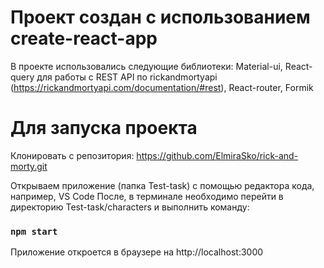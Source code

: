 # Проект создан с использованием create-react-app

В проекте использовались следующие библиотеки: 
Material-ui, 
React-query для работы с REST API по rickandmortyapi
(https://rickandmortyapi.com/documentation/#rest), 
React-router, 
Formik

# Для запуска проекта
Клонировать с репозитория: https://github.com/ElmiraSko/rick-and-morty.git

Открываем приложение (папка Test-task) с помощью редактора кода, например, VS Code
После, в терминале необходимо перейти в директорию Test-task/characters и выполнить команду:
### `npm start`
Приложение откроется в браузере на http://localhost:3000